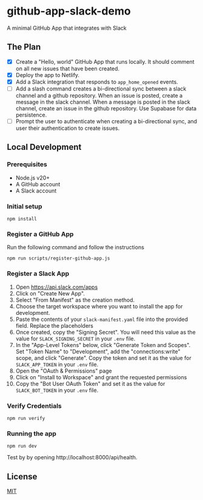 # github-app-slack-demo

A minimal GitHub App that integrates with Slack

## The Plan

- [x] Create a "Hello, world" GitHub App that runs locally. It should comment on all new issues that have been created.
- [x] Deploy the app to Netlify.
- [x] Add a Slack integration that responds to `app_home_opened` events.
- [ ] Add a slash command creates a bi-directional sync between a slack channel and a github repository. When an issue is posted, create a message in the slack channel. When a message is posted in the slack channel, create an issue in the github repository. Use Supabase for data persistence.
- [ ] Prompt the user to authenticate when creating a bi-directional sync, and user their authentication to create issues.

## Local Development

### Prerequisites

- Node.js v20+
- A GitHub account
- A Slack account

### Initial setup

```
npm install
```

### Register a GitHub App

Run the following command and follow the instructions

```
npm run scripts/register-github-app.js
```

### Register a Slack App

1. Open https://api.slack.com/apps
1. Click on "Create New App".
1. Select "From Manifest" as the creation method.
1. Choose the target workspace where you want to install the app for development.
1. Paste the contents of your `slack-manifest.yaml` file into the provided field. Replace the placeholders
1. Once created, copy the "Signing Secret". You will need this value as the value for `SLACK_SIGNING_SECRET` in your `.env` file.
1. In the "App-Level Tokens" below, click "Generate Token and Scopes". Set "Token Name" to "Development", add the "connections:write" scope, and click "Generate". Copy the token and set it as the value for `SLACK_APP_TOKEN` in your `.env` file.
1. Open the "OAuth & Permissions" page
1. Click on "Install to Workspace" and grant the requested permissions
1. Copy the "Bot User OAuth Token" and set it as the value for `SLACK_BOT_TOKEN` in your `.env` file.

### Verify Credentials

```
npm run verify
```

### Running the app

```
npm run dev
```

Test by by opening http://localhost:8000/api/health.

## License

[MIT](LICENSE)

